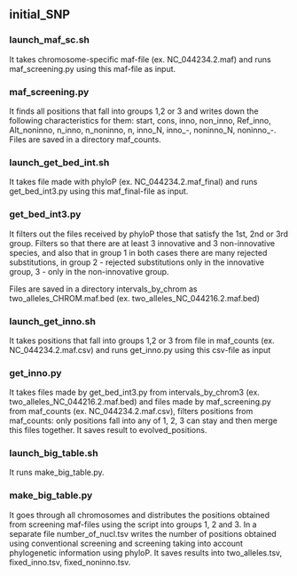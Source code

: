 ## initial_SNP


### launch_maf_sc.sh

It takes chromosome-specific maf-file (ex. NC_044234.2.maf) and runs maf_screening.py using this maf-file as input.

### maf_screening.py

It finds all positions that fall into groups 1,2 or 3 and writes down the following characteristics for them: start, cons, inno, non_inno, Ref_inno, Alt_noninno, n_inno, n_noninno, n, inno_N, inno_-, noninno_N, noninno_-. Files are saved in a directory maf_counts.

### launch_get_bed_int.sh

It takes file made with phyloP (ex. NC_044234.2.maf_final) and runs get_bed_int3.py using this maf_final-file as input.

### get_bed_int3.py

It filters out the files received by phyloP those that satisfy the 1st, 2nd or 3rd group. Filters so that there are at least 3 innovative and 3 non-innovative species, and also that in group 1 in both cases there are many rejected substitutions, in group 2 - rejected substitutions only in the innovative group, 3 - only in the non-innovative group.

Files are saved in a directory intervals_by_chrom as two_alleles_CHROM.maf.bed (ex. two_alleles_NC_044216.2.maf.bed)

### launch_get_inno.sh

It takes positions that fall into groups 1,2 or 3 from file in maf_counts (ex. NC_044234.2.maf.csv) and runs get_inno.py using this csv-file as input

### get_inno.py 

It takes files made by get_bed_int3.py from intervals_by_chrom3 (ex. two_alleles_NC_044216.2.maf.bed) and files made by maf_screening.py from maf_counts (ex. NC_044234.2.maf.csv), filters positions from maf_counts: only positions fall into any of 1, 2, 3 can stay and then merge this files together. It saves result to evolved_positions.

### launch_big_table.sh

It runs make_big_table.py.

### make_big_table.py

It goes through all chromosomes and distributes the positions obtained from screening maf-files using the script into groups 1, 2 and 3. In a separate file number_of_nucl.tsv writes the number of positions obtained using conventional screening and screening taking into account phylogenetic information using phyloP. It saves results into two_alleles.tsv, fixed_inno.tsv, fixed_noninno.tsv.
